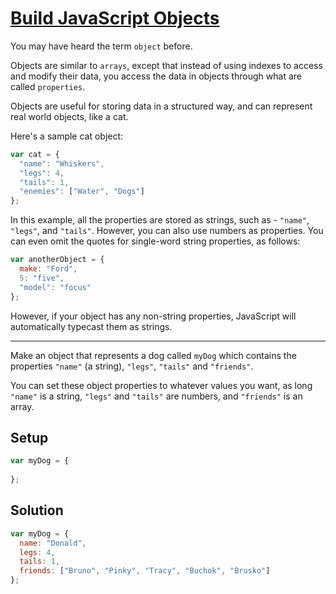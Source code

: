 # [Build JavaScript Objects](https://learn.freecodecamp.org/javascript-algorithms-and-data-structures/basic-javascript/build-javascript-objects)

You may have heard the term `object` before.

Objects are similar to `arrays`, except that instead of using indexes to access and modify their data, you access the data in objects through what are called `properties`.

Objects are useful for storing data in a structured way, and can represent real world objects, like a cat.

Here's a sample cat object:

```js
var cat = {
  "name": "Whiskers",
  "legs": 4,
  "tails": 1,
  "enemies": ["Water", "Dogs"]
};
```

In this example, all the properties are stored as strings, such as - `"name"`, `"legs"`, and `"tails"`. However, you can also use numbers as properties. You can even omit the quotes for single-word string properties, as follows:

```js
var anotherObject = {
  make: "Ford",
  5: "five",
  "model": "focus"
};
```

However, if your object has any non-string properties, JavaScript will automatically typecast them as strings.

---

Make an object that represents a dog called `myDog` which contains the properties `"name"` (a string), `"legs"`, `"tails"` and `"friends"`.

You can set these object properties to whatever values you want, as long `"name"` is a string, `"legs"` and `"tails"` are numbers, and `"friends"` is an array.

## Setup

```js
var myDog = {
  
};
```

## Solution

```js
var myDog = {
  name: "Donald",
  legs: 4,
  tails: 1,
  friends: ["Bruno", "Pinky", "Tracy", "Buchok", "Brusko"]
};
```